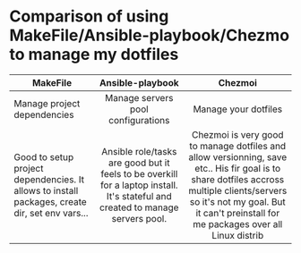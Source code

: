 # Comparison of using MakeFile/Ansible-playbook/Chezmo to manage my dotfiles
  
| MakeFile | Ansible-playbook | Chezmoi |
| --- | :---: | :---: |
|Manage project dependencies |Manage servers pool configurations |Manage your dotfiles |
|Good to setup project dependencies. It allows to install packages, create dir, set env vars... |Ansible role/tasks are good but it feels to be overkill for a laptop install. It's stateful and created to manage servers pool.| Chezmoi is very good to manage dotfiles and allow versionning, save etc.. His fir goal is to share dotfiles accross multiple clients/servers so it's not my goal. But it can't preinstall for me packages over all Linux distrib |
